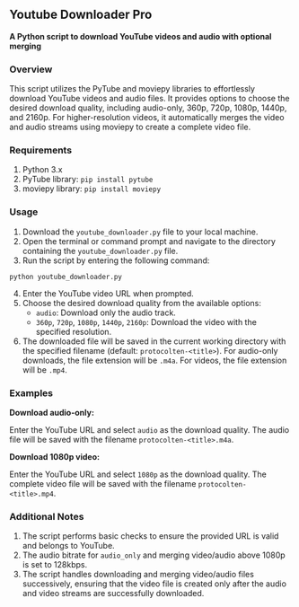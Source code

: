 
## Youtube Downloader Pro

**A Python script to download YouTube videos and audio with optional merging**

### Overview

This script utilizes the PyTube and moviepy libraries to effortlessly download YouTube videos and audio files. It provides options to choose the desired download quality, including audio-only, 360p, 720p, 1080p, 1440p, and 2160p. For higher-resolution videos, it automatically merges the video and audio streams using moviepy to create a complete video file.

### Requirements

1. Python 3.x
2. PyTube library: `pip install pytube`
3. moviepy library: `pip install moviepy`

### Usage

1. Download the `youtube_downloader.py` file to your local machine.
2. Open the terminal or command prompt and navigate to the directory containing the `youtube_downloader.py` file.
3. Run the script by entering the following command:
```
python youtube_downloader.py
```
4. Enter the YouTube video URL when prompted.
5. Choose the desired download quality from the available options:
    - `audio`: Download only the audio track.
    - `360p`, `720p`, `1080p`, `1440p`, `2160p`: Download the video with the specified resolution.
6. The downloaded file will be saved in the current working directory with the specified filename (default: `protocolten-<title>`). For audio-only downloads, the file extension will be `.m4a`. For videos, the file extension will be `.mp4`.

### Examples

**Download audio-only:**

Enter the YouTube URL and select `audio` as the download quality. The audio file will be saved with the filename `protocolten-<title>.m4a`.

**Download 1080p video:**

Enter the YouTube URL and select `1080p` as the download quality. The complete video file will be saved with the filename `protocolten-<title>.mp4`.

### Additional Notes

1. The script performs basic checks to ensure the provided URL is valid and belongs to YouTube.
2. The audio bitrate for `audio_only` and merging video/audio above 1080p is set to 128kbps.
3. The script handles downloading and merging video/audio files successively, ensuring that the video file is created only after the audio and video streams are successfully downloaded.

